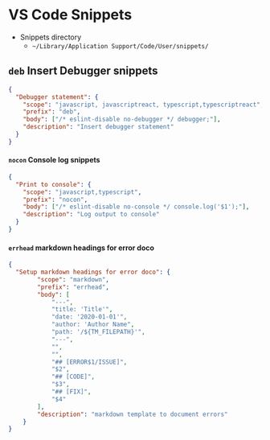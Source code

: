 # VS Code Snippets

- Snippets directory
    - `~/Library/Application Support/Code/User/snippets/`

## `deb` Insert Debugger snippets

```json
{
  "Debugger statement": {
    "scope": "javascript, javascriptreact, typescript,typescriptreact",
    "prefix": "deb",
    "body": ["/* eslint-disable no-debugger */ debugger;"],
    "description": "Insert debugger statement"
  }
}
```

#### `nocon` Console log snippets

```json
{
  "Print to console": {
    "scope": "javascript,typescript",
    "prefix": "nocon",
    "body": ["/* eslint-disable no-console */ console.log('$1');"],
    "description": "Log output to console"
  }
}
```

#### `errhead` markdown headings for error doco

```json
{
  "Setup markdown headings for error doco": {
		"scope": "markdown",
		"prefix": "errhead",
		"body": [
			"---",
			"title: 'Title'",
			"date: '2020-01-01'",
			"author: 'Author Name",
			"path: '/${TM_FILEPATH}'",
			"---",
			"",
			"",
			"## [ERROR$1/ISSUE]",
			"$2",
			"## [CODE]",
			"$3",
			"## [FIX]",
			"$4"
		],
		"description": "markdown template to document errors"
	}
}
```